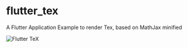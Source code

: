 # flutter_tex

A Flutter Application  Example to render Tex, based on MathJax minified

![Flutter TeX](https://github.com/shahzadakram67/flutter_tex/blob/master/screenshot.png)

